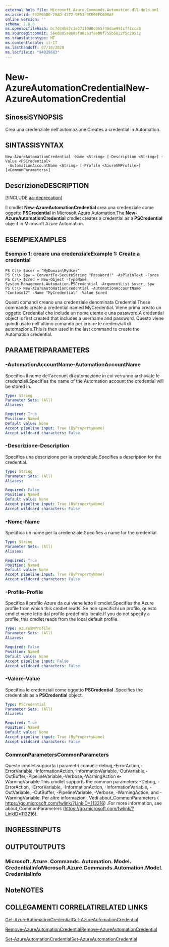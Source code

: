 ```yaml
---
external help file: Microsoft.Azure.Commands.Automation.dll-Help.xml
ms.assetid: E42F05D0-28AD-4772-9F53-BCE6EFC698AF
online version: ''
schema: 2.0.0
ms.openlocfilehash: bc7d44b87c1e371f0d0c065746dae991cff1cca8
ms.sourcegitcommit: 56ed085a868afa8263f8eb0f755b5822f5c29532
ms.translationtype: MT
ms.contentlocale: it-IT
ms.lasthandoff: 07/18/2020
ms.locfileid: "94029683"
---
```

# <span data-ttu-id="b2b72-101">New-AzureAutomationCredential</span><span class="sxs-lookup"><span data-stu-id="b2b72-101">New-AzureAutomationCredential</span></span>

## <span data-ttu-id="b2b72-102">Sinossi</span><span class="sxs-lookup"><span data-stu-id="b2b72-102">SYNOPSIS</span></span>

<span data-ttu-id="b2b72-103">Crea una credenziale nell'automazione.</span><span class="sxs-lookup"><span data-stu-id="b2b72-103">Creates a credential in Automation.</span></span>

## <span data-ttu-id="b2b72-104">SINTASSI</span><span class="sxs-lookup"><span data-stu-id="b2b72-104">SYNTAX</span></span>

```
New-AzureAutomationCredential -Name <String> [-Description <String>] -Value <PSCredential>
 -AutomationAccountName <String> [-Profile <AzureSMProfile>] [<CommonParameters>]
```

## <span data-ttu-id="b2b72-105">Descrizione</span><span class="sxs-lookup"><span data-stu-id="b2b72-105">DESCRIPTION</span></span>

[!INCLUDE [aa-deprecation](../include/aa-deprecation.md)]

<span data-ttu-id="b2b72-106">Il cmdlet **New-AzureAutomationCredential** crea una credenziale come oggetto **PSCredential** in Microsoft Azure Automation.</span><span class="sxs-lookup"><span data-stu-id="b2b72-106">The **New-AzureAutomationCredential** cmdlet creates a credential as a **PSCredential** object in Microsoft Azure Automation.</span></span>

## <span data-ttu-id="b2b72-107">ESEMPI</span><span class="sxs-lookup"><span data-stu-id="b2b72-107">EXAMPLES</span></span>

### <span data-ttu-id="b2b72-108">Esempio 1: creare una credenziale</span><span class="sxs-lookup"><span data-stu-id="b2b72-108">Example 1: Create a credential</span></span>
```
PS C:\> $user = "MyDomain\MyUser"
PS C:\> $pw = ConvertTo-SecureString "PassWord!" -AsPlainText -Force
PS C:\> $cred = New-Object -TypeName System.Management.Automation.PSCredential -ArgumentList $user, $pw
PS C:\> New-AzureAutomationCredential -AutomationAccountName "Contoso17" -Name "MyCredential" -Value $cred
```

<span data-ttu-id="b2b72-109">Questi comandi creano una credenziale denominata Credential.</span><span class="sxs-lookup"><span data-stu-id="b2b72-109">These commands create a credential named MyCredential.</span></span>
<span data-ttu-id="b2b72-110">Viene prima creato un oggetto Credential che include un nome utente e una password.</span><span class="sxs-lookup"><span data-stu-id="b2b72-110">A credential object is first created that includes a username and password.</span></span>
<span data-ttu-id="b2b72-111">Questo viene quindi usato nell'ultimo comando per creare le credenziali di automazione.</span><span class="sxs-lookup"><span data-stu-id="b2b72-111">This is then used in the last command to create the Automation credential.</span></span>

## <span data-ttu-id="b2b72-112">PARAMETRI</span><span class="sxs-lookup"><span data-stu-id="b2b72-112">PARAMETERS</span></span>

### <span data-ttu-id="b2b72-113">-AutomationAccountName</span><span class="sxs-lookup"><span data-stu-id="b2b72-113">-AutomationAccountName</span></span>
<span data-ttu-id="b2b72-114">Specifica il nome dell'account di automazione in cui verranno archiviate le credenziali.</span><span class="sxs-lookup"><span data-stu-id="b2b72-114">Specifies the name of the Automation account the credential will be stored in.</span></span>

```yaml
Type: String
Parameter Sets: (All)
Aliases: 

Required: True
Position: Named
Default value: None
Accept pipeline input: True (ByPropertyName)
Accept wildcard characters: False
```

### <span data-ttu-id="b2b72-115">-Descrizione</span><span class="sxs-lookup"><span data-stu-id="b2b72-115">-Description</span></span>
<span data-ttu-id="b2b72-116">Specifica una descrizione per la credenziale.</span><span class="sxs-lookup"><span data-stu-id="b2b72-116">Specifies a description for the credential.</span></span>

```yaml
Type: String
Parameter Sets: (All)
Aliases: 

Required: False
Position: Named
Default value: None
Accept pipeline input: True (ByPropertyName)
Accept wildcard characters: False
```

### <span data-ttu-id="b2b72-117">-Nome</span><span class="sxs-lookup"><span data-stu-id="b2b72-117">-Name</span></span>
<span data-ttu-id="b2b72-118">Specifica un nome per la credenziale.</span><span class="sxs-lookup"><span data-stu-id="b2b72-118">Specifies a name for the credential.</span></span>

```yaml
Type: String
Parameter Sets: (All)
Aliases: 

Required: True
Position: Named
Default value: None
Accept pipeline input: True (ByPropertyName)
Accept wildcard characters: False
```

### <span data-ttu-id="b2b72-119">-Profile</span><span class="sxs-lookup"><span data-stu-id="b2b72-119">-Profile</span></span>
<span data-ttu-id="b2b72-120">Specifica il profilo Azure da cui viene letto il cmdlet.</span><span class="sxs-lookup"><span data-stu-id="b2b72-120">Specifies the Azure profile from which this cmdlet reads.</span></span>
<span data-ttu-id="b2b72-121">Se non specifichi un profilo, questo cmdlet viene letto dal profilo predefinito locale.</span><span class="sxs-lookup"><span data-stu-id="b2b72-121">If you do not specify a profile, this cmdlet reads from the local default profile.</span></span>

```yaml
Type: AzureSMProfile
Parameter Sets: (All)
Aliases: 

Required: False
Position: Named
Default value: None
Accept pipeline input: False
Accept wildcard characters: False
```

### <span data-ttu-id="b2b72-122">-Valore</span><span class="sxs-lookup"><span data-stu-id="b2b72-122">-Value</span></span>
<span data-ttu-id="b2b72-123">Specifica le credenziali come oggetto **PSCredential** .</span><span class="sxs-lookup"><span data-stu-id="b2b72-123">Specifies the credentials as a **PSCredential** object.</span></span>

```yaml
Type: PSCredential
Parameter Sets: (All)
Aliases: 

Required: True
Position: Named
Default value: None
Accept pipeline input: True (ByPropertyName)
Accept wildcard characters: False
```

### <span data-ttu-id="b2b72-124">CommonParameters</span><span class="sxs-lookup"><span data-stu-id="b2b72-124">CommonParameters</span></span>
<span data-ttu-id="b2b72-125">Questo cmdlet supporta i parametri comuni:-debug,-ErrorAction,-ErrorVariable,-InformationAction,-InformationVariable,-OutVariable,-OutBuffer,-PipelineVariable,-Verbose,-WarningAction e-WarningVariable.</span><span class="sxs-lookup"><span data-stu-id="b2b72-125">This cmdlet supports the common parameters: -Debug, -ErrorAction, -ErrorVariable, -InformationAction, -InformationVariable, -OutVariable, -OutBuffer, -PipelineVariable, -Verbose, -WarningAction, and -WarningVariable.</span></span> <span data-ttu-id="b2b72-126">Per altre informazioni, Vedi about_CommonParameters ( https://go.microsoft.com/fwlink/?LinkID=113216) .</span><span class="sxs-lookup"><span data-stu-id="b2b72-126">For more information, see about_CommonParameters (https://go.microsoft.com/fwlink/?LinkID=113216).</span></span>

## <span data-ttu-id="b2b72-127">INGRESSI</span><span class="sxs-lookup"><span data-stu-id="b2b72-127">INPUTS</span></span>

## <span data-ttu-id="b2b72-128">OUTPUT</span><span class="sxs-lookup"><span data-stu-id="b2b72-128">OUTPUTS</span></span>

### <span data-ttu-id="b2b72-129">Microsoft. Azure. Commands. Automation. Model. CredentialInfo</span><span class="sxs-lookup"><span data-stu-id="b2b72-129">Microsoft.Azure.Commands.Automation.Model.CredentialInfo</span></span>

## <span data-ttu-id="b2b72-130">Note</span><span class="sxs-lookup"><span data-stu-id="b2b72-130">NOTES</span></span>

## <span data-ttu-id="b2b72-131">COLLEGAMENTI CORRELATI</span><span class="sxs-lookup"><span data-stu-id="b2b72-131">RELATED LINKS</span></span>

[<span data-ttu-id="b2b72-132">Get-AzureAutomationCredential</span><span class="sxs-lookup"><span data-stu-id="b2b72-132">Get-AzureAutomationCredential</span></span>](./Get-AzureAutomationCredential.md)

[<span data-ttu-id="b2b72-133">Remove-AzureAutomationCredential</span><span class="sxs-lookup"><span data-stu-id="b2b72-133">Remove-AzureAutomationCredential</span></span>](./Remove-AzureAutomationCredential.md)

[<span data-ttu-id="b2b72-134">Set-AzureAutomationCredential</span><span class="sxs-lookup"><span data-stu-id="b2b72-134">Set-AzureAutomationCredential</span></span>](./Set-AzureAutomationCredential.md)


